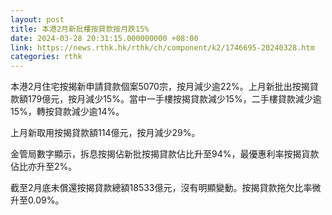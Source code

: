 ```yaml
---
layout: post
title: 本港2月新批樓按貸款按月跌15%
date: 2024-03-28 20:31:15.000000000 +08:00
link: https://news.rthk.hk/rthk/ch/component/k2/1746695-20240328.htm
categories: rthk
---
```


本港2月住宅按揭新申請貸款個案5070宗，按月減少逾22%。上月新批出按揭貸款額179億元，按月減少15%。當中一手樓按揭貸款減少15%，二手樓貸款減少逾15%，轉按貸款減少逾14%。

上月新取用按揭貸款額114億元，按月減少29%。

金管局數字顯示，拆息按揭佔新批按揭貸款佔比升至94%，最優惠利率按揭貨款佔比亦升至2%。

截至2月底未償還按揭貸款總額18533億元，沒有明顯變動。按揭貸款拖欠比率微升至0.09%。
